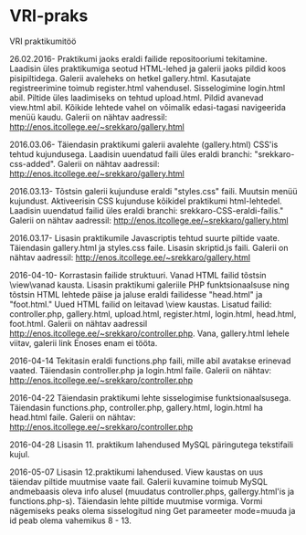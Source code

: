 # VRI-praks
VRI praktikumitöö

26.02.2016- Praktikumi jaoks eraldi failide repositooriumi tekitamine. Laadisin üles praktikumiga seotud HTML-lehed ja galerii jaoks pildid koos pisipiltidega. Galerii avaleheks on hetkel gallery.html. Kasutajate registreerimine toimub register.html vahendusel. Sisselogimine login.html abil. Piltide üles laadimiseks on tehtud upload.html. Pildid avanevad view.html abil. Kõikide lehtede vahel on võimalik edasi-tagasi navigeerida menüü kaudu.
Galerii on nähtav aadressil: http://enos.itcollege.ee/~srekkaro/gallery.html

2016.03.06- Täiendasin praktikumi galerii avalehte (gallery.html) CSS'is tehtud kujundusega. Laadisin uuendatud faili üles eraldi branchi: "srekkaro-css-added". Galerii on nähtav aadressil:  http://enos.itcollege.ee/~srekkaro/gallery.html

2016.03.13- Tõstsin galerii kujunduse eraldi "styles.css" faili. Muutsin menüü kujundust. Aktiveerisin CSS kujunduse kõikidel praktikumi html-lehtedel. Laadisin uuendatud failid üles eraldi branchi: srekkaro-CSS-eraldi-failis." Galerii on nähtav aadressil: http://enos.itcollege.ee/~srekkaro/gallery.html

2016.03.17- Lisasin praktikumile Javascriptis tehtud suurte piltide vaate. Täiendasin gallery.html ja styles.css faile. Lisasin skriptid.js faili. Galerii on nähtav aadressil: http://enos.itcollege.ee/~srekkaro/gallery.html

2016-04-10- Korrastasin failide struktuuri. Vanad HTML failid tõstsin \view\vanad kausta. Lisasin praktikumi galeriile PHP funktsionaalsuse ning tõstsin HTML lehtede päise ja jaluse eraldi failidesse "head.html" ja "foot.html."  Uued HTML failid on leitavad \view kaustas. Lisatud failid: controller.php, gallery.html, upload.html, register.html, login.html, head.html, foot.html. Galerii on nähtav aadressil http://enos.itcollege.ee/~srekkaro/controller.php. Vana, gallery.html lehele viitav, galerii link Enoses enam ei tööta.

2016-04-14 Tekitasin eraldi functions.php faili, mille abil avatakse erinevad vaated. Täiendasin controller.php ja login.html faile. Galerii on nähtav: http://enos.itcollege.ee/~srekkaro/controller.php

2016-04-22 Täiendasin praktikumi lehte sisselogimise funktsionaalsusega. Täiendasin functions.php, controller.php, gallery.html, login.html ha head.html faile. Galerii on nähtav: http://enos.itcollege.ee/~srekkaro/controller.php

2016-04-28 Lisasin 11. praktikum lahendused MySQL päringutega tekstifaili kujul.

2016-05-07 Lisasin 12.praktikumi lahendused. View kaustas on uus täiendav piltide muutmise vaate fail. Galerii kuvamine toimub MySQL andmebaasis oleva info alusel (muudatus controller.phps, gallergy.html'is ja functions.php-s). Täiendasin lehte piltide muutmise vormiga. Vormi nägemiseks peaks olema sisselogitud ning Get parameeter mode=muuda ja id peab olema vahemikus 8 - 13.
